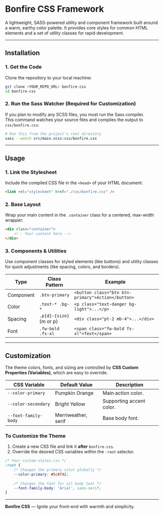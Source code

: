 # Bonfire CSS Framework

A lightweight, SASS-powered utility and component framework built around a warm, earthy color palette. It provides core styles for common HTML elements and a set of utility classes for rapid development.

---

## Installation

### 1. Get the Code

Clone the repository to your local machine:

```bash
git clone <YOUR_REPO_URL> bonfire-css
cd bonfire-css
```

### 2. Run the Sass Watcher (Required for Customization)

If you plan to modify any SCSS files, you must run the Sass compiler.  
This command watches your source files and compiles the output to `css/bonfire.css`:

```bash
# Run this from the project's root directory
sass --watch src/main.scss:css/bonfire.css
```

---

## Usage

### 1. Link the Stylesheet

Include the compiled CSS file in the `<head>` of your HTML document:

```html
<link rel="stylesheet" href="./css/bonfire.css" />
```

### 2. Base Layout

Wrap your main content in the `.container` class for a centered, max-width wrapper:

```html
<div class="container">
    <!-- Your content here -->
</div>
```

### 3. Components & Utilities

Use component classes for styled elements (like buttons) and utility classes for quick adjustments (like spacing, colors, and borders).

| Type       | Class Pattern        | Example |
|-------------|----------------------|----------|
| Component   | `.btn-primary`       | `<button class="btn btn-primary">Action</button>` |
| Color       | `.text-* .bg-*`      | `<p class="text-danger bg-light">...</p>` |
| Spacing     | `.p{d}-{size}` (m or p) | `<div class="pt-2 mb-4">...</div>` |
| Font        | `.fw-bold .fs-xl`    | `<span class="fw-bold fs-xl">Text</span>` |

---

## Customization

The theme colors, fonts, and sizing are controlled by **CSS Custom Properties (Variables)**, which are easy to override.

| CSS Variable          | Default Value      | Description |
|------------------------|--------------------|--------------|
| `--color-primary`      | Pumpkin Orange     | Main action color. |
| `--color-secondary`    | Bright Yellow      | Supporting accent color. |
| `--font-family-body`   | Merriweather, serif | Base body font. |

### To Customize the Theme

1. Create a new CSS file and link it **after** `bonfire.css`.  
2. Override the desired CSS variables within the `:root` selector.

```css
/* Your custom-styles.css */
:root {
    /* Changes the primary color globally */
    --color-primary: #5c8f42; 
    
    /* Changes the font for all body text */
    --font-family-body: 'Arial', sans-serif;
}
```

---

**Bonfire CSS** — Ignite your front-end with warmth and simplicity.
